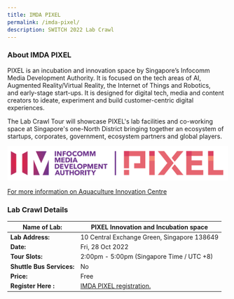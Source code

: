 ```yaml
---
title: IMDA PIXEL
permalink: /imda-pixel/
description: SWITCH 2022 Lab Crawl
---
```

### **About IMDA PIXEL** 

PIXEL is an incubation and innovation space by Singapore’s Infocomm Media Development Authority. It is focused on the tech areas of AI, Augmented Reality/Virtual Reality, the Internet of Things and Robotics, and early-stage start-ups. It is designed for digital tech, media and content creators to ideate, experiment and build customer-centric digital experiences.

The Lab Crawl Tour will showcase PIXEL's lab facilities and co-working space at Singapore's one-North District bringing together an ecosystem of startups, corporates, government, ecosystem partners and global players.

![IMDA PIXEL Lab Crawl SWITCH 2022](/images/pixel%20logo%20high%20res%20whitebackground%20-%20Kang%20Min.png)

[For more information on Aquaculture Innovation Centre](https://impixel.imda.gov.sg/)
 


### **Lab Crawl Details**

| **Name of Lab:** | PIXEL Innovation and Incubation space |
| -------- | -------- |
| **Lab Address:** |10 Central Exchange Green, Singapore 138649|
|**Date:** | Fri, 28 Oct 2022 |
|**Tour Slots:** | 2:00pm - 5:00pm (Singapore Time / UTC +8) |
|**Shuttle Bus Services:** | No |
|**Price:** | Free |
|**Register Here :** | [IMDA PIXEL registration.](https://docs.google.com/forms/d/16omDPN1-vPUEhhd8HEE4XFL9ao5vrxJtVd3kxFDIoRw/edit) |